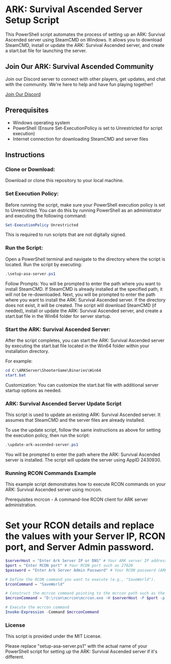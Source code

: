 # ARK: Survival Ascended Server Setup Script

This PowerShell script automates the process of setting up an ARK: Survival Ascended server using SteamCMD on Windows. It allows you to download SteamCMD, install or update the ARK: Survival Ascended server, and create a start.bat file for launching the server.

## Join Our ARK: Survival Ascended Community

Join our Discord server to connect with other players, get updates, and chat with the community. We're here to help and have fun playing together!

[Join Our Discord](https://discord.gg/ce4VPBxxAC)

## Prerequisites

- Windows operating system
- PowerShell (Ensure Set-ExecutionPolicy is set to Unrestricted for script execution)
- Internet connection for downloading SteamCMD and server files

## Instructions

### Clone or Download:

Download or clone this repository to your local machine.

### Set Execution Policy:

Before running the script, make sure your PowerShell execution policy is set to Unrestricted. You can do this by running PowerShell as an administrator and executing the following command:

```powershell
Set-ExecutionPolicy Unrestricted
```
This is required to run scripts that are not digitally signed.

### Run the Script:
Open a PowerShell terminal and navigate to the directory where the script is located. Run the script by executing:

```powershell
.\setup-asa-server.ps1
```
Follow Prompts:
You will be prompted to enter the path where you want to install SteamCMD. If SteamCMD is already installed at the specified path, it will not be re-downloaded. Next, you will be prompted to enter the path where you want to install the ARK: Survival Ascended server. If the directory does not exist, it will be created. The script will download SteamCMD (if needed), install or update the ARK: Survival Ascended server, and create a start.bat file in the Win64 folder for server startup.

### Start the ARK: Survival Ascended Server:
After the script completes, you can start the ARK: Survival Ascended server by executing the start.bat file located in the Win64 folder within your installation directory.

For example:

```powershell
cd C:\ARKServer\ShooterGame\Binaries\Win64
start.bat
```
Customization:
You can customize the start.bat file with additional server startup options as needed.

### ARK: Survival Ascended Server Update Script
This script is used to update an existing ARK: Survival Ascended server. It assumes that SteamCMD and the server files are already installed.

To use the update script, follow the same instructions as above for setting the execution policy, then run the script:

```powershell
.\update-ark-ascended-server.ps1
```

You will be prompted to enter the path where the ARK: Survival Ascended server is installed. The script will update the server using AppID 2430930.

### Running RCON Commands Example
This example script demonstrates how to execute RCON commands on your ARK: Survival Ascended server using mcrcon.

Prerequisites
mcrcon - A command-line RCON client for ARK server administration.

# Set your RCON details and replace the values with your Server IP, RCON port, and Server Admin password.
```powershell
$serverHost = "Enter Ark Server IP or DNS" # Your ARK server IP address such as 192.168.1.200
$port = "Enter RCON port" # Your RCON port such as 27020
$password = "Enter Ark Server Admin Password" # Your RCON password (ARK server admin password)

# Define the RCON command you want to execute (e.g., "SaveWorld").
$rconCommand = "SaveWorld"

# Construct the mcrcon command pointing to the mcrcon path such as the port below
$mcrconCommand = "D:\rcon\mcrcon\mcrcon.exe -H $serverHost -P $port -p $password $rconCommand"

# Execute the mcrcon command
Invoke-Expression -Command $mcrconCommand
```

### License
This script is provided under the MIT License.

Please replace "setup-asa-server.ps1" with the actual name of your PowerShell script for setting up the ARK: Survival Ascended server if it's different.